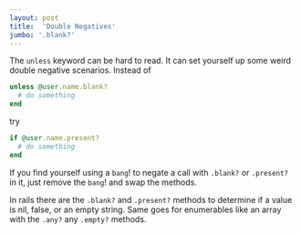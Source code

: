 ```yaml
---
layout: post
title:  'Double Negatives'
jumbo: '.blank?'
---
```

The `unless` keyword can be hard to read. It can set yourself up some weird double negative scenarios.
Instead of
```ruby
unless @user.name.blank?
  # do something
end
```
try
```ruby
if @user.name.present?
  # do something
end
```

If you find yourself using a `bang`! to negate a call with `.blank?` or `.present?` in it, just remove the `bang`! and swap the methods.

In rails there are the `.blank?` and `.present?` methods to determine if a value is nil, false, or an empty string. Same goes for enumerables like an array with the `.any?` any `.empty?` methods.
